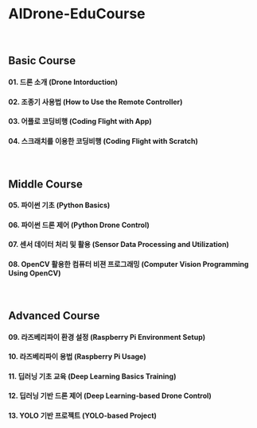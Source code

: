 # AIDrone-EduCourse

<br/>

## Basic Course
#### 01. 드론 소개 (Drone Intorduction)
#### 02. 조종기 사용법  (How to Use the Remote Controller)
#### 03. 어플로 코딩비행 (Coding Flight with App)
#### 04. 스크래치를 이용한 코딩비행 (Coding Flight with Scratch)

<br/>

## Middle Course
#### 05. 파이썬 기초 (Python Basics)
#### 06. 파이썬 드론 제어 (Python Drone Control)
#### 07. 센서 데이터 처리 및 활용 (Sensor Data Processing and Utilization)
#### 08. OpenCV 활용한 컴퓨터 비젼 프로그래밍 (Computer Vision Programming Using OpenCV)

<br/>

## Advanced Course
#### 09. 라즈베리파이 환경 설정 (Raspberry Pi Environment Setup)
#### 10. 라즈베리파이 용법 (Raspberry Pi Usage)
#### 11. 딥러닝 기초 교육 (Deep Learning Basics Training)
#### 12. 딥러닝 기반 드론 제어 (Deep Learning-based Drone Control)
#### 13. YOLO 기반 프로젝트 (YOLO-based Project)


